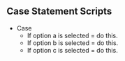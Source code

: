 ## Case Statement Scripts

-  Case
   -  If option a is selected = do this.
   -  If option b is selected = do this.
   -  If option c is selected = do this. 
